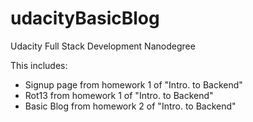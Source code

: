 # udacityBasicBlog
Udacity Full Stack Development Nanodegree

This includes:
  - Signup page from homework 1 of "Intro. to Backend"
  - Rot13 from homework 1 of "Intro. to Backend"
  - Basic Blog from homework 2 of "Intro. to Backend"
